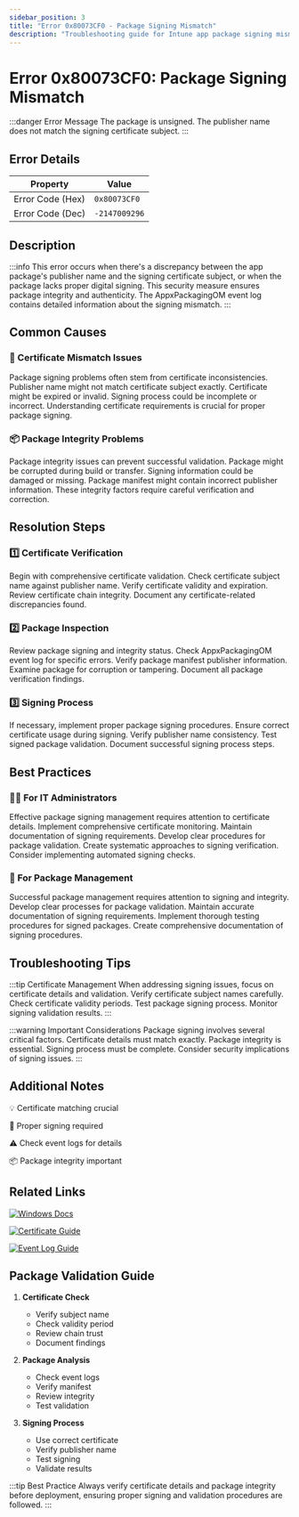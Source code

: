 ```yaml
---
sidebar_position: 3
title: "Error 0x80073CF0 - Package Signing Mismatch"
description: "Troubleshooting guide for Intune app package signing mismatch error 0x80073CF0"
---
```


# Error 0x80073CF0: Package Signing Mismatch

:::danger Error Message
The package is unsigned. The publisher name does not match the signing certificate subject.
:::

## Error Details

<div class="error-details">

| Property | Value |
|----------|-------|
| Error Code (Hex) | `0x80073CF0` |
| Error Code (Dec) | `-2147009296` |

</div>

## Description

:::info
This error occurs when there's a discrepancy between the app package's publisher name and the signing certificate subject, or when the package lacks proper digital signing. This security measure ensures package integrity and authenticity. The AppxPackagingOM event log contains detailed information about the signing mismatch.
:::

## Common Causes

<div class="card-container">
<div class="cause-card">

### 🔐 Certificate Mismatch Issues
Package signing problems often stem from certificate inconsistencies. Publisher name might not match certificate subject exactly. Certificate might be expired or invalid. Signing process could be incomplete or incorrect. Understanding certificate requirements is crucial for proper package signing.

</div>
<div class="cause-card">

### 📦 Package Integrity Problems
Package integrity issues can prevent successful validation. Package might be corrupted during build or transfer. Signing information could be damaged or missing. Package manifest might contain incorrect publisher information. These integrity factors require careful verification and correction.

</div>
</div>

## Resolution Steps

<div class="steps-container">

### 1️⃣ Certificate Verification
Begin with comprehensive certificate validation. Check certificate subject name against publisher name. Verify certificate validity and expiration. Review certificate chain integrity. Document any certificate-related discrepancies found.

### 2️⃣ Package Inspection
Review package signing and integrity status. Check AppxPackagingOM event log for specific errors. Verify package manifest publisher information. Examine package for corruption or tampering. Document all package verification findings.

### 3️⃣ Signing Process
If necessary, implement proper package signing procedures. Ensure correct certificate usage during signing. Verify publisher name consistency. Test signed package validation. Document successful signing process steps.

</div>

## Best Practices

<div class="card-container">
<div class="practice-card">

### 👨‍💻 For IT Administrators
Effective package signing management requires attention to certificate details. Implement comprehensive certificate monitoring. Maintain documentation of signing requirements. Develop clear procedures for package validation. Create systematic approaches to signing verification. Consider implementing automated signing checks.

</div>
<div class="practice-card">

### 🔄 For Package Management
Successful package management requires attention to signing and integrity. Develop clear processes for package validation. Maintain accurate documentation of signing requirements. Implement thorough testing procedures for signed packages. Create comprehensive documentation of signing procedures.

</div>
</div>

## Troubleshooting Tips

:::tip Certificate Management
When addressing signing issues, focus on certificate details and validation. Verify certificate subject names carefully. Check certificate validity periods. Test package signing process. Monitor signing validation results.
:::

:::warning Important Considerations
Package signing involves several critical factors. Certificate details must match exactly. Package integrity is essential. Signing process must be complete. Consider security implications of signing issues.
:::

## Additional Notes

<div class="notes-container">

💡 Certificate matching crucial

🔐 Proper signing required

⚠️ Check event logs for details

📦 Package integrity important

</div>

## Related Links

<div class="links-container">

[![Windows Docs](https://img.shields.io/badge/Windows-Package_Signing-0078D4?style=for-the-badge&logo=microsoft)](https://docs.microsoft.com/en-us/windows/msix/package/signing-package-overview)

[![Certificate Guide](https://img.shields.io/badge/Windows-Certificate_Management-black?style=for-the-badge&logo=microsoft)](https://docs.microsoft.com/en-us/windows/security/identity-protection/certificates)

[![Event Log Guide](https://img.shields.io/badge/Windows-Event_Logs-blue?style=for-the-badge&logo=microsoft)](https://docs.microsoft.com/en-us/windows/win32/eventlog/event-logging)

</div>

## Package Validation Guide

1. **Certificate Check**
   - Verify subject name
   - Check validity period
   - Review chain trust
   - Document findings

2. **Package Analysis**
   - Check event logs
   - Verify manifest
   - Review integrity
   - Test validation

3. **Signing Process**
   - Use correct certificate
   - Verify publisher name
   - Test signing
   - Validate results

:::tip Best Practice
Always verify certificate details and package integrity before deployment, ensuring proper signing and validation procedures are followed.
::: 